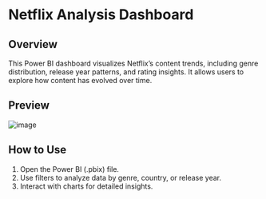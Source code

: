 # Netflix Analysis Dashboard

## Overview
This Power BI dashboard visualizes Netflix’s content trends, including genre distribution, release year patterns, and rating insights. It allows users to explore how content has evolved over time.

## Preview
![image](https://github.com/user-attachments/assets/6f25b8ed-77f4-46ce-8017-b0341ae4d433)


## How to Use
1. Open the Power BI (.pbix) file.
2. Use filters to analyze data by genre, country, or release year.
3. Interact with charts for detailed insights.

